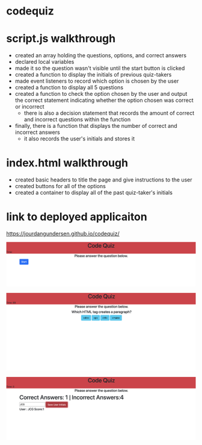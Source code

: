# codequiz

# script.js walkthrough

 - created an array holding the questions, options, and correct answers
 - declared local variables
 - made it so the question wasn't visible until the start button is clicked
 - created a function to display the initials of previous quiz-takers
 - made event listeners to record which option is chosen by the user
 - created a function to display all 5 questions
 - created a function to check the option chosen by the user and output the correct statement indicating whether the option chosen was correct or incorrect
    - there is also a decision statement that records the amount of correct and incorrect questions within the function
 - finally, there is a function that displays the number of correct and incorrect answers
    - it also records the user's initials and stores it

# index.html walkthrough

* created basic headers to title the page and give instructions to the user
* created buttons for all of the options
* created a container to display all of the past quiz-taker's initials

# link to deployed applicaiton
https://jourdangundersen.github.io/codequiz/

![](assets/Screen%20Shot%202021-01-06%20at%2010.59.19%20PM.png)

![](assets/Screen%20Shot%202021-01-06%20at%2010.59.26%20PM.png)

![](assets/Screen%20Shot%202021-01-06%20at%2010.59.39%20PM.png)
